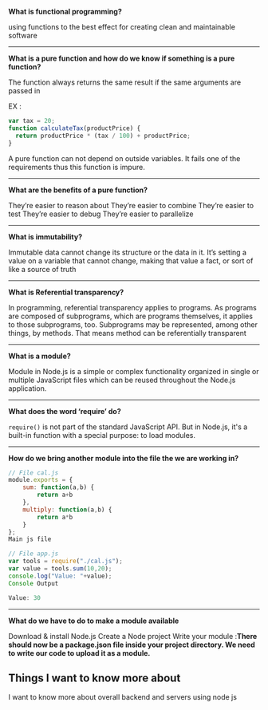 **What is functional programming?**

using functions to the best effect for creating clean and maintainable software

---

**What is a pure function and how do we know if something is a pure function?**

The function always returns the same result if the same arguments are passed in

EX :

```javascript
var tax = 20;
function calculateTax(productPrice) {
  return productPrice * (tax / 100) + productPrice;
}
```

A pure function can not depend on outside variables. It fails one of the requirements thus this function is impure.

---

**What are the benefits of a pure function?**

They’re easier to reason about
They’re easier to combine
They’re easier to test
They’re easier to debug
They’re easier to parallelize

---

**What is immutability?**

Immutable data cannot change its structure or the data in it. It’s setting a value on a variable that cannot change, making that value a fact, or sort of like a source of truth

---

**What is Referential transparency?**

In programming, referential transparency applies to programs. As programs are composed of subprograms, which are programs themselves, it applies to those subprograms, too. Subprograms may be represented, among other things, by methods. That means method can be referentially transparent

---

**What is a module?**

Module in Node.js is a simple or complex functionality organized in single or multiple JavaScript files which can be reused throughout the Node.js application.

---

**What does the word ‘require’ do?**

`require()` is not part of the standard JavaScript API. But in Node.js, it's a built-in function with a special purpose: to load modules.

---

**How do we bring another module into the file the we are working in?**

```javascript
// File cal.js
module.exports = {
    sum: function(a,b) {
        return a+b
    },
    multiply: function(a,b) {
        return a*b
    }
};
Main js file

// File app.js
var tools = require("./cal.js");
var value = tools.sum(10,20);
console.log("Value: "+value);
Console Output

Value: 30
```

---

**What do we have to do to make a module available**

Download & install Node.js
Create a Node project
Write your module :**There should now be a package.json file inside your project directory. We need to write our code to upload it as a module.**

## Things I want to know more about

I want to know more about overall backend and servers using node js
